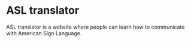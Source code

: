# ASL translator

ASL translator is a website where people can learn how to communicate with American Sign Language.
